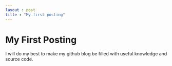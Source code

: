 ```yaml
---
layout : post
title : "My first posting"
---
```


# My First Posting

I will do my best to make my github blog be filled with useful knowledge and source code. 
